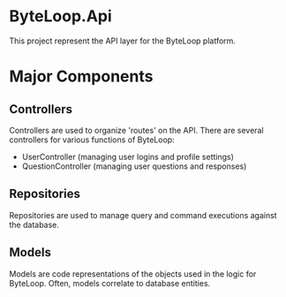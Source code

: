 # ByteLoop.Api
This project represent the API layer for the ByteLoop platform. 

# Major Components 

## Controllers 
Controllers are used to organize 'routes' on the API. 
There are several controllers for various functions of ByteLoop:
- UserController (managing user logins and profile settings) 
- QuestionController (managing user questions and responses) 

## Repositories 
Repositories are used to manage query and command executions against the database. 

## Models 
Models are code representations of the objects used in the logic for ByteLoop. 
Often, models correlate to database entities. 

